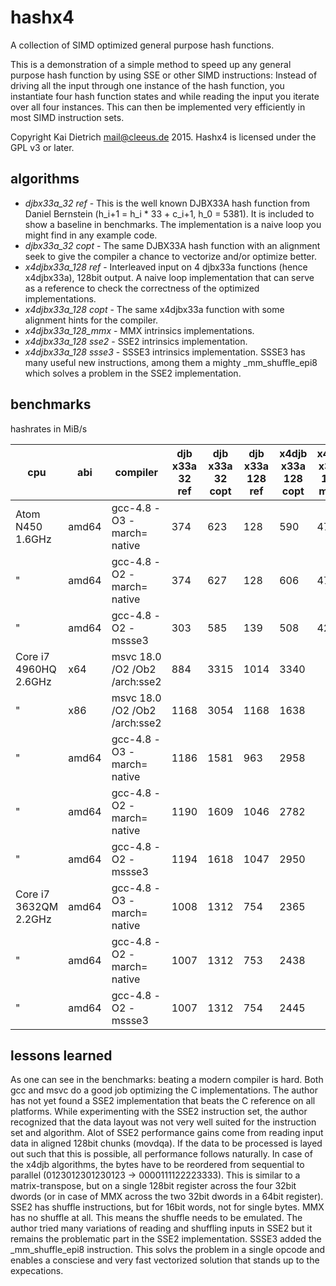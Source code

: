hashx4
======

A collection of SIMD optimized general purpose hash functions.

This is a demonstration of a simple method to speed up any general
purpose hash function by using SSE or other SIMD instructions:
Instead of driving all the input through
one instance of the hash function, you instantiate four hash
function states and while reading the input you iterate over
all four instances. This can then be implemented very efficiently
in most SIMD instruction sets.

Copyright Kai Dietrich <mail@cleeus.de> 2015.
Hashx4 is licensed under the GPL v3 or later.


algorithms
----------

* *djbx33a\_32 ref* - This is the well known DJBX33A hash function from Daniel Bernstein (h\_i+1 = h\_i * 33 + c\_i+1, h\_0 = 5381).
	It is included to show a baseline in benchmarks. The implementation is a naive loop you might find in any example code.
* *djbx33a\_32 copt* - The same DJBX33A hash function with an alignment seek
	to give the compiler a chance to vectorize and/or optimize better.
* *x4djbx33a\_128 ref* - Interleaved input on 4 djbx33a functions (hence x4djbx33a), 128bit output.
	A naive loop implementation that can serve as
	a reference to check the correctness of the optimized implementations.
* *x4djbx33a\_128 copt* - The same x4djbx33a function with some alignment hints for the compiler.
* *x4djbx33a\_128_mmx* - MMX intrinsics implementations.
* *x4djbx33a\_128 sse2* - SSE2 intrinsics implementation.
* *x4djbx33a\_128 ssse3* - SSSE3 intrinsics implementation. SSSE3 has many useful new instructions, among them a mighty \_mm\_shuffle\_epi8
	which solves a problem in the SSE2 implementation.

benchmarks
----------

hashrates in MiB/s

| cpu | abi | compiler | djb x33a 32 ref | djb x33a 32 copt | djb x33a 128 ref | x4djb x33a 128 copt | x4djb x33a 128 mmx | x4djb x33a 128 sse2 | x4djb x33a 128 ssse3 |
|-----------------------|-------|-------------------------------|------|------|------|------|------|------|------|
| Atom N450 1.6GHz      | amd64 | gcc-4.8 -O3 -march= native    |  374 |  623 |  128 |  590 |  478 |  452 |  954 |
| "                     | amd64 | gcc-4.8 -O2 -march= native    |  374 |  627 |  128 |  606 |  478 |  452 | 1024 |
| "                     | amd64 | gcc-4.8 -O2 -mssse3           |  303 |  585 |  139 |  508 |  428 |  414 |  915 |
| Core i7 4960HQ 2.6GHz | x64   | msvc 18.0 /O2 /Ob2 /arch:sse2 |  884 | 3315 | 1014 | 3340 |  | 2581 | 6272 |
| "                     | x86   | msvc 18.0 /O2 /Ob2 /arch:sse2 | 1168 | 3054 | 1168 | 1638 |  | 2586 | 6297 |
| "                     | amd64 | gcc-4.8 -O3 -march= native    | 1186 | 1581 |  963 | 2958 |  | 2723 | 6829 |
| "                     | amd64 | gcc-4.8 -O2 -march= native    | 1190 | 1609 | 1046 | 2782 |  | 2714 | 6869 |
| "                     | amd64 | gcc-4.8 -O2 -mssse3           | 1194 | 1618 | 1047 | 2950 |  | 2643 | 7044 |
| Core i7 3632QM 2.2GHz | amd64 | gcc-4.8 -O3 -march= native    | 1008 | 1312 |  754 | 2365 |  | 2371 | 5053 |
| "                     | amd64 | gcc-4.8 -O2 -march= native    | 1007 | 1312 |  753 | 2438 |  | 2371 | 5058 |
| "                     | amd64 | gcc-4.8 -O2 -mssse3           | 1007 | 1312 |  754 | 2445 |  | 2251 | 5188 |


lessons learned
---------------

As one can see in the benchmarks: beating a modern compiler is hard. Both gcc and msvc do a good job optimizing
the C implementations. The author has not yet found a SSE2 implementation that beats the C reference on all
platforms. While experimenting with the SSE2 instruction set, the author recognized that the data layout was not very
well suited for the instruction set and algorithm.
Alot of SSE2 performance gains come from reading input data in
aligned 128bit chunks (movdqa). If the data to be processed is layed out such that this is possible,
all performance follows naturally.
In case of the x4djb algorithms, the bytes have to be reordered from sequential to parallel
(0123012301230123 -> 0000111122223333).
This is similar to a matrix-transpose, but on a single 128bit register across the four 32bit dwords
(or in case of MMX across the two 32bit dwords in a 64bit register).
SSE2 has shuffle instructions, but for 16bit words, not for single bytes. MMX has no shuffle at all.
This means the shuffle needs to be emulated.
The author tried many variations of reading and shuffling inputs in SSE2 but it
remains the problematic part in the SSE2 implementation. SSSE3 added the \_mm\_shuffle\_epi8 instruction.
This solvs the problem in a single opcode and enables a consciese and very fast
vectorized solution that stands up to the expecations.


